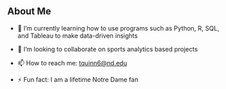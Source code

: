 ## About Me






- 🌱 I’m currently learning how to use programs such as Python, R, SQL, and Tableau to make data-driven insights
- 👯 I’m looking to collaborate on sports analytics based projects

- 📫 How to reach me: tquinn6@nd.edu

- ⚡ Fun fact: I am a lifetime Notre Dame fan
